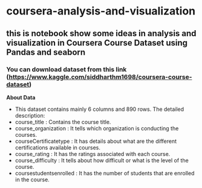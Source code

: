 # coursera-analysis-and-visualization
## this is notebook show some ideas in analysis and visualization in Coursera Course Dataset using Pandas and seaborn
### You can download dataset from this link (https://www.kaggle.com/siddharthm1698/coursera-course-dataset)
**About Data**
- This dataset contains mainly 6 columns and 890 rows. The detailed description:
- course_title : Contains the course title.
- course_organization : It tells which organization is conducting the courses.
- courseCertificatetype : It has details about what are the different certifications available in courses.
- course_rating : It has the ratings associated with each course.
- course_difficulty : It tells about how difficult or what is the level of the course.
- coursestudentsenrolled : It has the number of students that are enrolled in the course.

